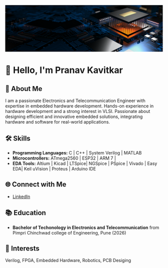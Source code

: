 <img src="https://raw.githubusercontent.com/embeddedalpha/embeddedalpha/refs/heads/master/python-blogn-banner2.png">


# 👋 Hello, I'm Pranav Kavitkar

## 🚀 About Me  
I am a passionate Electronics and Telecommunication Engineer with expertise in embedded hardware development. Hands-on experience in hardware development and a strong interest in VLSI. Passionate about designing efficient and innovative embedded solutions, integrating hardware and software for real-world applications.

## 🛠️ Skills
- **Programming Languages:** C | C++ | System Verilog | MATLAB
- **Microcontrollers:** ATmega2560 | ESP32 | ARM 7 |
- **EDA Tools:** Altium | Kicad | LTSpice| NGSpice | PSpice | Vivado | Easy EDA| Keil uVision | Proteus | Arduino IDE 

## 🌐 Connect with Me
- [LinkedIn](https://www.linkedin.com/in/pranavkavitkar/)

## 📚 Education
- **Bachelor of Techonology in Electronics and Telecommunication** from Pimpri Chinchwad college of Engineering, Pune (2026)


## 🌱 Interests
Verilog, FPGA, Embedded Hardware, Robotics, PCB Desiging



<br />

<br />
